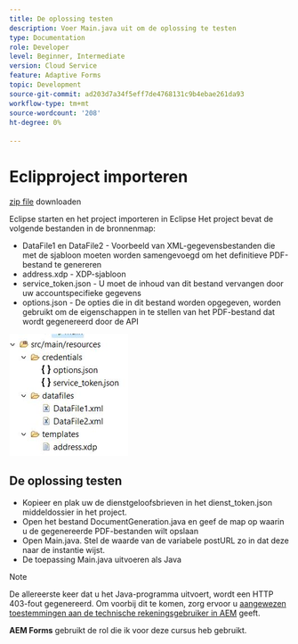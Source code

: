 ```yaml
---
title: De oplossing testen
description: Voer Main.java uit om de oplossing te testen
type: Documentation
role: Developer
level: Beginner, Intermediate
version: Cloud Service
feature: Adaptive Forms
topic: Development
source-git-commit: ad203d7a34f5eff7de4768131c9b4ebae261da93
workflow-type: tm+mt
source-wordcount: '208'
ht-degree: 0%

---
```



# Eclipproject importeren

[zip file](./assets/aem-forms-doc-gen.zip) downloaden

Eclipse starten en het project importeren in Eclipse
Het project bevat de volgende bestanden in de bronnenmap:

* DataFile1 en DataFile2 - Voorbeeld van XML-gegevensbestanden die met de sjabloon moeten worden samengevoegd om het definitieve PDF-bestand te genereren
* address.xdp - XDP-sjabloon
* service_token.json - U moet de inhoud van dit bestand vervangen door uw accountspecifieke gegevens
* options.json - De opties die in dit bestand worden opgegeven, worden gebruikt om de eigenschappen in te stellen van het PDF-bestand dat wordt gegenereerd door de API

![resources-bestand](./assets/resource-files.JPG)

## De oplossing testen

* Kopieer en plak uw de dienstgeloofsbrieven in het dienst_token.json middeldossier in het project.
* Open het bestand DocumentGeneration.java en geef de map op waarin u de gegenereerde PDF-bestanden wilt opslaan
* Open Main.java. Stel de waarde van de variabele postURL zo in dat deze naar de instantie wijst.
* De toepassing Main.java uitvoeren als Java

>[!NOTE]
> De allereerste keer dat u het Java-programma uitvoert, wordt een HTTP 403-fout gegenereerd. Om voorbij dit te komen, zorg ervoor u [aangewezen toestemmingen aan de technische rekeningsgebruiker in AEM](https://experienceleague.adobe.com/docs/experience-manager-learn/getting-started-with-aem-headless/authentication/service-credentials.html?lang=en#configure-access-in-aem) geeft.

**AEM Forms** gebruikt de rol die ik voor deze cursus heb gebruikt.

